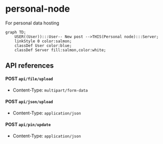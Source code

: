 # personal-node
For personal data hosting

```mermaid
graph TD;
    USER((User)):::User-- New post -->THIS(Personal node):::Server;
    linkStyle 0 color:salmon;
    classDef User color:blue;
    classDef Server fill:salmon,color:white;
```

## API references
#### POST `api/file/upload`
- Content-Type: `multipart/form-data`

#### POST `api/json/upload`
- Content-Type: `application/json`

#### POST `api/pin/update`
- Content-Type: `application/json`
